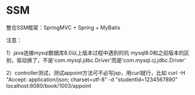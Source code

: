 # SSM
整合SSM框架：SpringMVC + Spring + MyBatis

注意：

1）java连接mysql数据库8.0以上版本过程中遇到的坑
mysql8.0和之前版本的区别，驱动换了，不是'com.mysql.jdbc.Driver'而是'com.mysql.cj.jdbc.Driver'

2）controller测试，测试appoint方法可不必写jsp，用curl就行，比如
curl -H "Accept: application/json; charset=utf-8" -d "studentId=1234567890" localhost:8080/book/1003/appoint
